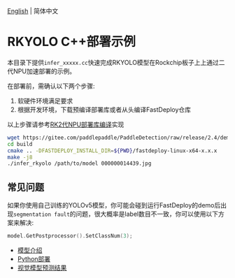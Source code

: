 [English](README.md) | 简体中文
# RKYOLO C++部署示例

本目录下提供`infer_xxxxx.cc`快速完成RKYOLO模型在Rockchip板子上上通过二代NPU加速部署的示例。

在部署前，需确认以下两个步骤:

1. 软硬件环境满足要求
2. 根据开发环境，下载预编译部署库或者从头编译FastDeploy仓库

以上步骤请参考[RK2代NPU部署库编译](../../../../../docs/cn/build_and_install/rknpu2.md)实现

```bash
wget https://gitee.com/paddlepaddle/PaddleDetection/raw/release/2.4/demo/000000014439.jpg
cd build
cmake .. -DFASTDEPLOY_INSTALL_DIR=${PWD}/fastdeploy-linux-x64-x.x.x
make -j8
./infer_rkyolo /path/to/model 000000014439.jpg
```

## 常见问题

如果你使用自己训练的YOLOv5模型，你可能会碰到运行FastDeploy的demo后出现`segmentation fault`的问题，很大概率是label数目不一致，你可以使用以下方案来解决:

```c++
model.GetPostprocessor().SetClassNum(3);
```

- [模型介绍](../../)
- [Python部署](../python)
- [视觉模型预测结果](../../../../../docs/api/vision_results/)
